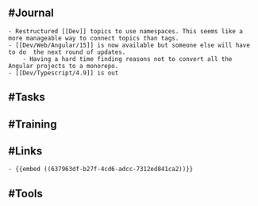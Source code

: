 ## #Journal
	- Restructured [[Dev]] topics to use namespaces. This seems like a more manageable way to connect topics than tags.
	- [[Dev/Web/Angular/15]] is now available but someone else will have to do  the next round of updates.
		- Having a hard time finding reasons not to convert all the Angular projects to a monorepo.
	- [[Dev/Typescript/4.9]] is out
## #Tasks
## #Training
## #Links
	- {{embed ((637963df-b27f-4cd6-adcc-7312ed841ca2))}}
## #Tools